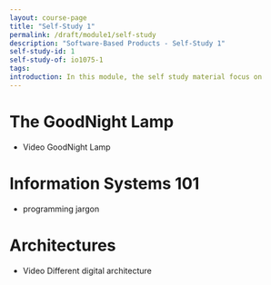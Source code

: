 ```yaml
---
layout: course-page
title: "Self-Study 1"
permalink: /draft/module1/self-study
description: "Software-Based Products - Self-Study 1"
self-study-id: 1
self-study-of: io1075-1
tags:
introduction: In this module, the self study material focus on
---
```


# The GoodNight Lamp

- Video GoodNight Lamp

# Information Systems 101

- programming jargon

# Architectures

- Video Different digital architecture